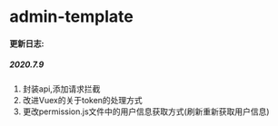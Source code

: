 # admin-template

#### 更新日志:

##### 2020.7.9

1. 封装api,添加请求拦截
2. 改进Vuex的关于token的处理方式
3. 更改permission.js文件中的用户信息获取方式(刷新重新获取用户信息)


